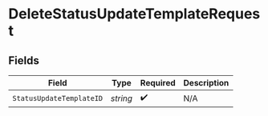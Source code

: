 # DeleteStatusUpdateTemplateRequest


## Fields

| Field                    | Type                     | Required                 | Description              |
| ------------------------ | ------------------------ | ------------------------ | ------------------------ |
| `StatusUpdateTemplateID` | *string*                 | :heavy_check_mark:       | N/A                      |